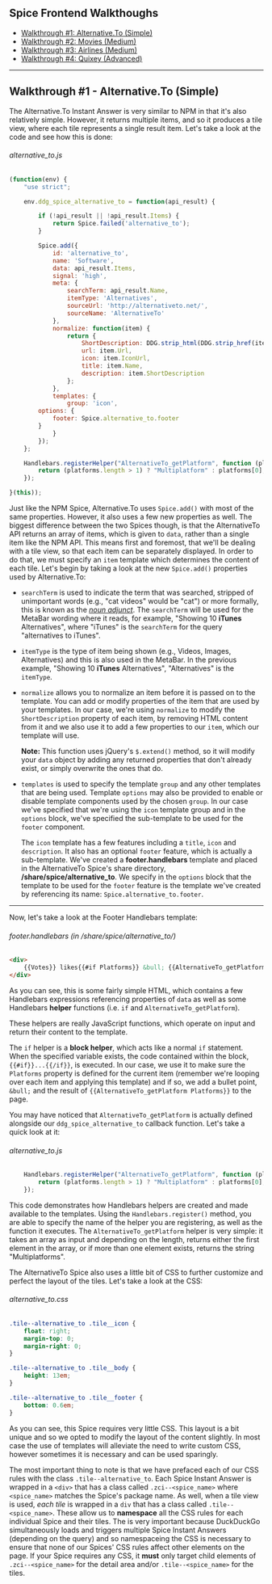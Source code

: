 ## Spice Frontend Walkthoughs

- [Walkthrough #1: Alternative.To (Simple)](#walkthrough-1-alternativeto-simple)
- [Walkthrough #2: Movies (Medium)](#walkthrough-2-movies-medium)
- [Walkthrough #3: Airlines (Medium)](#walkthrough-3-airlines-medium)
- [Walkthrough #4: Quixey (Advanced)](#walkthrough-4-quixey-advanced)

<!-- /summary -->

------

## Walkthrough #1 - Alternative.To (Simple)

The Alternative.To Instant Answer is very similar to NPM in that it's also relatively simple. However, it returns multiple items, and so it produces a tile view, where each tile represents a single result item. Let's take a look at the code and see how this is done:
<!-- /summary -->

###### alternative_to.js

```javascript
(function(env) {
    "use strict";

    env.ddg_spice_alternative_to = function(api_result) {

        if (!api_result || !api_result.Items) {
            return Spice.failed('alternative_to');
        }

        Spice.add({
            id: 'alternative_to',
            name: 'Software',
            data: api_result.Items,
            signal: 'high',
            meta: {
                searchTerm: api_result.Name,
                itemType: 'Alternatives',
                sourceUrl: 'http://alternativeto.net/',
                sourceName: 'AlternativeTo'
            },
            normalize: function(item) {
                return {
                    ShortDescription: DDG.strip_html(DDG.strip_href(item.ShortDescription)),
                    url: item.Url,
                    icon: item.IconUrl,
                    title: item.Name,
                    description: item.ShortDescription
                };
            },
            templates: {
                group: 'icon',
        options: {
            footer: Spice.alternative_to.footer
        }
            }
        });
    };

    Handlebars.registerHelper("AlternativeTo_getPlatform", function (platforms) {
        return (platforms.length > 1) ? "Multiplatform" : platforms[0];
    });

}(this));
```

Just like the NPM Spice, Alternative.To uses `Spice.add()` with most of the same properties. However, it also uses a few new properties as well. The biggest difference between the two Spices though, is that the AlternativeTo API returns an array of items, which is given to `data`, rather than a single item like the NPM API. This means first and foremost, that we'll be dealing with a tile view, so that each item can be separately displayed. In order to do that, we must specify an `item` template which determines the content of each tile. Let's begin by taking a look at the new `Spice.add()` properties used by Alternative.To:

- `searchTerm` is used to indicate the term that was searched, stripped of unimportant words (e.g., "cat videos" would be "cat") or more formally, this is known as the *[noun adjunct](https://en.wikipedia.org/wiki/Noun_adjunct)*. The `searchTerm` will be used for the MetaBar wording where it reads, for example, "Showing 10 **iTunes** Alternatives", where "iTunes" is the `searchTerm` for the query "alternatives to iTunes".

- `itemType` is the type of item being shown (e.g., Videos, Images, Alternatives) and this is also used in the MetaBar. In the previous example, "Showing 10 **iTunes** Alternatives", "Alternatives" is the `itemType`.

- `normalize` allows you to normalize an item before it is passed on to the template. You can add or modify properties of the item that are used by your templates. In our case, we're using `normalize` to modify the `ShortDescription` property of each item, by removing HTML content from it and we also use it to add a few properties to our `item`, which our template will use.

    **Note:** This function uses jQuery's `$.extend()` method, so it will modify your `data` object by adding any returned properties that don't already exist, or simply overwrite the ones that do.

- `templates` is used to specify the template `group` and any other templates that are being used. Template `options` may also be provided to enable or disable template components used by the chosen `group`. In our case we've specified that we're using the `icon` template group and in the `options` block, we've specified the sub-template to be used for the `footer` component.

    The `icon` template has a few features including a `title`, `icon` and `description`. It also has an optional `footer` feature, which is actually a sub-template. We've created a **footer.handlebars** template and placed in the AlternativeTo Spice's share directory, **/share/spice/alternative_to**. We specify in the `options` block that the template to be used for the `footer` feature is the template we've created by referencing its name: `Spice.alternative_to.footer`.

------

Now, let's take a look at the Footer Handlebars template:

###### footer.handlebars (in /share/spice/alternative_to/)

```html
<div>
    {{Votes}} likes{{#if Platforms}} &bull; {{AlternativeTo_getPlatform Platforms}}{{/if}}
</div>
```

As you can see, this is some fairly simple HTML, which contains a few Handlebars expressions referencing properties of `data` as well as some Handlebars **helper** functions (i.e. `if` and `AlternativeTo_getPlatform`).

These helpers are really JavaScript functions, which operate on input and return their content to the template.

The `if` helper is a **block helper**, which acts like a normal `if` statement. When the specified variable exists, the code contained within the block, `{{#if}}...{{/if}}`, is executed. In our case, we use it to make sure the `Platforms` property is defined for the current item (remember we're looping over each item and applying this template) and if so, we add a bullet point, ` &bull; ` and the result of `{{AlternativeTo_getPlatform Platforms}}` to the page.

You may have noticed that `AlternativeTo_getPlatform` is actually defined alongside our `ddg_spice_alternative_to` callback function. Let's take a quick look at it:

###### alternative_to.js

```javascript
    Handlebars.registerHelper("AlternativeTo_getPlatform", function (platforms) {
        return (platforms.length > 1) ? "Multiplatform" : platforms[0];
    });
```

This code demonstrates how Handlebars helpers are created and made available to the templates. Using the `Handlebars.register()` method, you are able to specify the name of the helper you are registering, as well as the function it executes. The `AlternativeTo_getPlatform` helper is very simple: it takes an array as input and depending on the length, returns either the first element in the array, or if more than one element exists, returns the string "Multiplatforms".

The AlternativeTo Spice also uses a little bit of CSS to further customize and perfect the layout of the tiles. Let's take a look at the CSS:

###### alternative_to.css

```css
.tile--alternative_to .tile__icon {
    float: right;
    margin-top: 0;
    margin-right: 0;
}

.tile--alternative_to .tile__body {
    height: 13em;
}

.tile--alternative_to .tile__footer {
    bottom: 0.6em;
}
```

As you can see, this Spice requires very little CSS. This layout is a bit unique and so we opted to modify the layout of the content slightly. In most case the use of templates will alleviate the need to write custom CSS, however sometimes it is necessary and can be used sparingly.

The most important thing to note is that we have prefaced each of our CSS rules with the class `.tile--alternative_to`. Each Spice Instant Answer is wrapped in a `<div>` that has a class called `.zci--<spice_name>` where `<spice_name>` matches the Spice's package name. As well, when a tile view is used, *each tile* is wrapped in a `div` that has a class called `.tile--<spice_name>`. These allow us to **namespace** all the CSS rules for each individual Spice and their tiles. The is very important because DuckDuckGo simultaneously loads and triggers multiple Spice Instant Answers (depending on the query) and so namespaceing the CSS is necessary to ensure that none of our Spices' CSS rules affect other elements on the page. If your Spice requires any CSS, it **must** only target child elements of `.zci--<spice_name>` for the detail area and/or `.tile--<spice_name>` for the tiles.


<More to Come...>

<!-- ## Walkthrough #2: InTheaters (Medium)

The **InTheaters** Instant Answer is a little more advanced than **NPM** and **Alternative.To**, but it's still fairly easy to understand. Let's start by looking at the JavaScript:

###### in_theaters.js
 -->

<!--

We start by making sure that the `api_result` actually returned 1 or more results, if not we exit out, which will display nothing because no call has been made to `spice.add()`.

We then go on to define some functions used to determine which movie is the most relevant by taking into consideration the rating, release date and relevancy of the title, compared to the search terms. We won't go into the details of how the `score()` and `better()` functions are defined, but you'll notice that inside `better()` we use the function `DDG.isRelevant()`. This function takes as input a string and has an optional second input containing an array of strings. `DDG.isRelevant` can be used to compare the given string to the search terms and returns a `boolean` which lets us know if the input is considered "relevant" to the search terms. The optional 2nd input, the array of strings is called the **skip array** and it contains words which should be ignored when considering the relevancy of the search term and the input to `DDG.isRelevant`. In this case, we are using `DDG.isRelevant` to compare the title of the movies returned from the Rotten Tomatoes API to the user's search term. The skip array contains arbitrary words which are likely to be found in the query, that we assume aren't relevant to the title of the movie.

You'll also notice the use of `DDG_bestResult()`. This function takes as input a list of objects, and a comparator function. It then applies the comparator function, which takes two parameters, `currentbest` and `next` to each consecutive item in the input list. It assumes that the first item is the `currentbest`.

By this point we have either determined that there is a relevant movie to display, or we have found nothing to be relevant and have exited out. If we have a relevant movie, we then call `Spice.add()` as we would in any other Spice Instant Answer:

###### movie.js (continued)

```javascript
    Spice.render({
        data: result,
        source_name: 'Rotten Tomatoes',
        template_normal: "movie",
        template_small: "movie_small",
        force_no_fold: 1,
        source_url: result.links.alternate,
        header1: result.title + checkYear(result.year),
        image_url: result.posters.thumbnail.indexOf("poster_default.gif") === -1 ? result.posters.thumbnail : ""
    });
}
```

This is a fairly simple call to `Spice.add()`, but it slightly differs from other Instant Answers because it not only defines `template_normal`, the default template to be used, but it also defines `template_small` which is the template to be used when this Instant Answer is shown in a stacked state i.e., it is shown below another zero click result, but the content is minimal, preferably a single line of text.

Before looking at the implementation of the Handlebars helper functions, let's first take a look at the Movie Spice's Handlebars template to see how the helper functions are used:

###### movie.handlebars

```html
<div id="movie_data_box" {{#if hasContent}}class="half-width"{{/if}}>
    <div>
        {{#if ratings.critics_rating}}
            <span class="movie_data_item">{{ratings.critics_rating}}</span>
            <span class="movie_star_rating">{{{star_rating ratings.critics_score}}}</span>
            <div class="movie_data_description">
            ({{ratings.critics_score}}% critics,
             {{ratings.audience_score}}% audience approved)
            </div>
        {{else}}
            <span>No score yet...</span>
            <div class="movie_data_description">
                ({{ratings.audience_score}}% audience approved)
            </div>
        {{/if}}
    </div>

    <div><span class="movie_data_item">MPAA rating:</span>{{mpaa_rating}}</div>
    {{#if runtime}}
        <div><span class="movie_data_item">Running time:</span>{{runtime}} minutes</div>
    {{/if}}

    {{#if abridged_cast}}
        <div><span class="movie_data_item">Starring:</span>
            {{#concat abridged_cast sep=", " conj=" and "}}<a href="http://www.rottentomatoes.com/celebrity/{{id}}/">{{name}}</a>{{/concat}}.
        </div>
    {{/if}}
</div>

{{#if hasContent}}
    <span>
        {{#if synopsis}}
            {{condense synopsis maxlen="300"}}
        {{else}}
            {{condense critics_consensus maxlen="300"}}
        {{/if}}
    </span>
{{/if}}

```

In the template, we create a few `div`'s and reference properties of the context just like we did in **NPM** and **Alternative.To**. We also use a few more Handlebars helper functions, `{{#star_rating}}` and `{{#rating_adjective}}` which are defined in **movie.js** as well as `{{#concat}}` and `{{#condense}}`, which we've already discussed, and another block helper, `{{#if}}` (a default Handlebars helper) which should be self-explanatory.

We use the `{{#if}}` helper to check if a variable exists in the current context and then adds the contents of its own block to the template when the input variable does exist. As well, the `{{if}}` block allows the use of the optional `{{else}}` block which lets you add alternate content to the template when the input variable does not exist.

Moving on, let's take a look at the implementation of `{{#star_rating}}`:

###### movie.js (continued) - star_rating helper

```javascript
/* star rating */
Handlebars.registerHelper("star_rating", function(score) {
    var r = (score / 20) - 1;
    var s = "";

    if (r > 0) {
        for (var i = 0; i < r; i++) {
            s += "&#9733;";
        }
    }

    if (s.length == 0) {
        s = "0 Stars";
    }

    return s;
});
```

As you can see this is a pretty simple function, it takes a number as input, and use that to calculate a star rating. Then creates a string of ASCII stars and returns it to the template which will then be rendered by the browser to show a star rating of the movie.

Now let's take a look at the implementation of `{{#rating_adjective}}`:

###### movie.js (continued) - rating_adjective helper

```javascript
/*
 * rating_adjective
 *
 * help make the description of the movie grammatically correct
 * used in reference to the rating of the movie, as in
 *   'an' R rated movie, or
 *   'a'  PG rated movie
 */
Handlebars.registerHelper("rating_adjective", function() {
    return (this.mpaa_rating === "R"
         || this.mpaa_rating === "NC-17"
         || this.mpaa_rating === "Unrated") ?  "an" :"a";
});
```

Again, this is a fairly simple function which simply returns either "a" or "an" based on the rating of the movie.

Now that you've seen a more advanced Instant Answer and understand how to use Handlebars helpers, let's look at another advanced Instant Answer example.

## Walkthrough #3 - Quixey (Advanced Carousel Instant Answer)

The Quixey Instant Answer is one of our more advanced carousel Instant Answers which uses a considerable amount of Handlebars helpers and similarly to the **Movie** Instant Answer has a relevancy checking component. Let's begin by taking a look at the Quixey Instant Answer's JavaScript:

###### quixey.js

```javascript
// spice callback function
function ddg_spice_quixey (api_result) {

    if (api_result.result_count == 0) return;

    var q = api_result.q.replace(/\s/g, '+');
    var relevants = getRelevants(api_result.results);

    if (!relevants) return;

    Spice.render({
        data: api_result,
        source_name: 'Quixey',
        source_url: 'https://www.quixey.com/search?q=' + q,
        header1: api_result.q + ' (App Search)',
        force_big_header: true,
        more_logo: "quixey_logo.png",
        spice_name: 'quixey',
        template_frame: "carousel",
        template_options: {
            template_item: "quixey",
            template_detail: "quixey_detail",
            items: relevants
        }
    });

```

Similarly to **Alternative.To**, the Quixey Instant Answer uses the carousel, and sets values for all the required carousel-specific properties. However, this Instant Answer also uses the `force_big_header` property to create a ZeroClick header and subsequently sets the value of the header text, `header1`. Also, the `more_logo` property is set, which allows a custom image to be used instead of the `source_name` text for the "More at" link.

Similarly to the **Movie** Instant Answer, in the **Quixey** Instant Answer, we use the `getRelevants()` function (defined below in **Quixey.js**), which is used to check for relevant results before calling `Spice.add()`. We are required to get relevant results in this manner so that only the results we want included in the carousel are passed on to the **quixey.handlebars** template.

Moving on, let's take a look at the implementation of the `getRelevants()` helper:

###### quixey.js (continued) - getRelevants function

```javascript
// Check for relevant app results
function getRelevants (results) {

    var res,
        apps = [],
        backupApps = [],
        categories = /action|adventure|arcade|board|business|casino|design|developer tools|dice|education|educational|entertainment|family|finance|graphics|graphics and design|health and fitness|kids|lifestyle|medical|music|networking|news|photography|productivity|puzzle|racing|role playing|simulation|social networking|social|sports|strategy|travel|trivia|utilities|video|weather/i,
        skip_words = ["app", "apps", "application", "applications", "android", "droid", "google play store", "google play", "windows phone", "windows phone 8", "windows mobile", "blackberry", "apple app store", "apple app", "ipod touch", "ipod", "iphone", "ipad", "ios", "free", "search", "release", release date"];

    for (var i = 0; i < results.length; i++) {

        app = results[i];

        // check if this app result is relevant
        if (DDG.isRelevant(app.name.toLowerCase(), skip_words)) {
            apps.push(app);
        } else if (app.hasOwnProperty("short_desc") &&
                   DDG.isRelevant(app.short_desc.toLowerCase(), skip_words)) {
                        backupApps.push(app);
        } else if (app.custom.hasOwnProperty("category") &&
                   DDG.isRelevant(app.custom.category.toLowerCase(), skip_words)) {
                        backupApps.push(app);
        } else{
            continue;
        }
    }

    // Return highly relevant results
    if (apps.length > 0) {
        res = apps;
    }

    // Return mostly relevant results
    else if (backupApps.length > 0) {
        res = backupApps;
    }

    else {
        // No relevant results,
        // check if it was a categorical search
        // E.g."social apps for android"
        var q = DDG.get_query();
        res = q.match(categories) ? results : null;
    }
    return res;
});
```

We begin by defining the function and its input, `results` which is an array of apps. Then we define some variables, notable we define `skip_words`, which we will use later for a call to the `isRelevant()` function we discussed earlier. Then, we move onto a `for` loop which does the bulk of the work by iterating over every app in the `results` array and applies a series of `isRelevant()` checks to see if either the app name, short description or category are relevant to the search query. If the name is considered to be relevant we add it to the `apps` array which contains all the relevant app results. If the name isn't relevant but the description or category is, we add it to the `backupApps` array, because we might need them later. If none of those properties are considered relevant we simply exclude that app from the set of apps that will be displayed to the user.

After we've checked every app, we check to see if there were any relevant apps and if so, we show them to the user. Otherwise, we check our `backupApps` array to see if there were any apps who might be relevant and show those to the user. Failing that, we check if the search was for an app category and if so, we return all the results because the Quixey API is assumed to have relevant results.

Before looking at the implementation of the remaining Quixey Handlebars helpers, let's look at the template to see how the helpers are used:

###### quixey.handlebars

```html
<p><img src="{{{icon_url}}}" /></p>
<span>{{{condense name maxlen="40"}}}</span>
```

This template is very simple, it creates an `<img>` tag, for the resulting app icon and a `<span>` tag for the app name. You may also notice that unlike **Alternative.To**, we placed the `<img>` tag inside `<p>` tags. We do this to automatically center and align the images, through the use of carousel specific CSS that we wrote, because the images aren't all the same size and would otherwise be misaligned. So, if the images for your Instant Answer aren't the same size, simply wrap them in `<p>` tags and the carousel will take care of the rest. If not, simply ignore the use of the `<p>` tags.

Now let's take a look at the Quixey `carousel_template_detail` template. This template is more advanced, but most of the content is basic HTML which is populated by various `api_result` properties and Handlebars helpers:

###### quixey\_detail.handlebars (continued)

```html
<div id="quixey_preview" style="width: 100%; height: 100%;" app="{{id}}">
    <div class="app_info">
        <a href="{{{url}}}" class="app_icon_anchor">
            <img src="{{{icon_url}}}" class="app_icon">
        </a>
        <div class="name_wrap">
            <a href="{{url}}" class="name" title="{{name}}">{{name}}</a>
```

Here we create the outer div that wraps the content in the detail area. Note the use of HTML ids and classes - this is to make the css more straightforward, modular and understandable.

###### quixey\_detail.handlebars (continued)

```html
            {{#if rating}}
                <div title="{{rating}}" class="rating">
                    {{#loop rating}}
                        <img src="{{quixey_star}}" class="star"></span>
                    {{/loop}}
                </div>
            {{/if}}
```

Here we use the `{{#if}}` block helper and nested inside that, we use our own `{{#loop}}` block helper (defined internally), which simply counts from 0 to the value of its input, each time applying the content of its own block. In this example, we use it to create a one or more star images to represent the app's rating.

###### quixey\_detail.handlebars (continued)

```html
            <div class="price">{{pricerange}}</div>
            <div class="app_description">{{{short_desc}}}</div>
            <div id="details_{{id}}" class="app_details">
                <div class="app_editions">
                    {{#each editions}}
                        <div class="app_edition" title="{{name}} - Rating: {{rating}}">
                            <a href="{{{url}}}" class="app_platform">
                                {{#with this.platforms.[0]}}
                                <img src="{{platform_icon icon_url}}" class="platform_icon">
                                {{/with}}
                                {{platform_name}}
                                {{#if ../hasPricerange}}
                                     - {{price cents}}
                                {{/if}}
                            </a>
                        </div>
                    {{/each}}
                </div>
            </div>
        </div>
    </div>
    <div class="clear"></div>
</div>
```

Here, we create a few more `<div>`'s and then we use another block helper, `{{#each}}`, which takes an array as input, and iterates over each of the array's elements, using them as the context for the `{{#each}}` block. Nested within the `{{#each}]` helper, we also use the `#{{with}}` block helper, which takes a single object as input, and applies that object as the context for its block. One more interesting thing to note is the input we give to the `{{#if}}` block nested in our `{{#each}}` block. We use the `../` to reference the parent template's context.

Now that we've seen the template and the helpers we're using, let's take a look at how they're all implemented:

###### quixey.js (continued) -  qprice function

```javascript
// format a price
// p is expected to be a number
function qprice(p) {
    if (p == 0) {    // == type coercion is ok here
        return "FREE";
    }

    return "$" + (p/100).toFixed(2).toString();
}
```

This is a simple function that formats a price. We don't register it as a helper because we don't need to use this function directly in our templates, however our helper functions do use this function `qprice()` function.

###### quixey.js (continued) -  price helper

```javascript
// template helper for price formatting
// {{price x}}
Handlebars.registerHelper("price", function(obj) {
    return qprice(obj);
});
```

This helper function is relatively simple, it takes a number as input, calls the `qprice()` function we just saw, and returns its output to the template. It essentially abstracts our `qprice()` function into a Handlebars helper. We do this because the next function we'll see also uses `qprice()` and it's simply easier to call it as a locally defined function, rather than register it as a helper and then use the `Handlebars.helpers` object to call the `qprice()` function.

###### quixey.js (continued) -  pricerange helper

```javascript
// template helper to format a price range
Handlebars.registerHelper("pricerange", function(obj) {

    if (!this.editions)
        return "";

    var low  = this.editions[0].cents;
    var high = this.editions[0].cents;
    var tmp, range, lowp, highp;

    for (var i in this.editions) {
        tmp = this.editions[i].cents;
        if (tmp < low) low = tmp;
        if (tmp > high) high = tmp;
    }

    lowp = qprice(low);

    if (high > low) {
       highp = qprice(high);
       range = lowp + " - " + highp;
       this.hasPricerange = true;
    } else {
        range = lowp;
    }

    return range;
});
```

This function is a little more complex, it takes an object as input, iterates over the objects keys, and records the highest and lowest prices for the app. Then, it verifies that the range has different high and low values. If not, it simply returns the low price, formatted using our `qprice()` function. Otherwise, it creates a string indicating the range and formats the values with `qprice()`.

###### quixey.js (continued) -  platform\_icons helper

```javascript
// template helper to replace iphone and ipod icons with
// smaller 'Apple' icons
Handlebars.registerHelper("platform_icon", function(icon_url) {
    if (this.id === 2004 || this.id === 2015) {
        return "https://icons.duckduckgo.com/i/itunes.apple.com.ico";
    }

    return "/iu/?u=" + icon_url + "&f=1";
});
```

Another very simple helper function, the `platform_icon()` function simply checks if its input is equal to `2005` or `2015` and if so returns a special url for the platform icon. If not, it returns the original icon url but adds our proxy redirect, `/iu/?u=` as previously discussed.

###### quixey.js (continued) -  platform\_name helper

```javascript
// template helper that returns and unifies platform names
Handlebars.registerHelper("platform_name", function() {
    var name;
    var platforms = this.platforms;

    name = platforms[0].name;

    if (platforms.length > 1) {
        switch (platforms[0].name) {
            case "iPhone" :
            case "iPad" :
                name = "iOS";
                break;

            case "Blackberry":
            case "Blackberry 10":
                name = "Blackberry";
                break;
        }
    }

    return name;
});
```

This helper is also quite simple, it is used to return a platform name and sometimes also unifies the platform name when multiple platforms exist for an app. If the app is available for both 'iPhone' and 'iPad', the `switch()` will catch this and indicate the app is available for "iOS".

###### quixey.js (continued) -  quixey\_star helper

```javascript
// template helper to give url for star icon
Handlebars.registerHelper("quixey_star", function() {
    return DDG.get_asset_path("quixey", "star.png").replace("//", "/");
});
```

This helper is also very simple, but it is important because it uses the `DDG.get_asset_path()` function which returns the URI for an asset stored in an Instant Answer's share folder. This is necessary because Spice Instant Answers and their content are versioned internally. So the URI returned by this function will contain the proper version number, which is required to access any assets.

## Walkthrough #4 - Dictionary (More Advanced Instant Answer)

The dictionary Instant Answer is a more advanced Instant Answer than the previous examples, because it requires multiple endpoints (which means it has multiple perl modules -`.pm` files) in order to function properly. You will notice the `definition` endpoint is a sub-directory of the `dictionary` directory: `zeroclickinfo-spice/share/spice/dictionary/definition/`. In the case of the **Dictionary** Instant Answer, its Perl modules work together as one Instant Answer, however if the other endpoints worked separately from the `definition` endpoint, such as they do in the **[Last.FM](https://github.com/duckduckgo/zeroclickinfo-spice/tree/spice2/share/spice/lastfm)** Instant Answer, they would each have their own sub-directories and would also each have their own respective JavaScript, Handlebars and CSS files.

To begin, let's look at the first callback function definition in the Dictionary JavaScript:

###### dictionary\_definition.js

```javascript
// Description:
// Shows the definition of a word.
//
// Dependencies:
// Requires SoundManager2.
//
// Commands:
// define dictionary - gives the definition of the word "dictionary."
//
// Notes:
// ddg_spice_dictionary_definition - gets the definitions of a given word (e.g., noun. A sound or a combination of sounds).
// ddg_spice_dictionary_pronunciation - gets the pronunciation of a word (e.g., wûrd).
// ddg_spice_dictionary_audio - gets the audio file.
// ddg_spice_dictionary_reference - handles plural words. (Improve on this in the future.)
```

The comments at the beginning of the file explain what the various callbacks are for. Each of these callback functions is connected to a different endpoint, meaning they each belong to a different Perl module. As you can see, the name of each callback correlates to the name of the perl module. So `dictionary_definition()` is the callback for `DDG::Spice::Dictionary::Definition`, likewise `dictionary_audio` is for `DDG::Spice::Dictionary::Audio`, etc.

Each of these endpoints are used to make different API calls (either to a different endpoint or possibly even a different API altogether), which can only be done by creating a different Perl module for each endpoint. We can make these endpoints work together for a given Instant Answer by using the jQuery `getScript()` function which makes an AJAX call to a given endpoint, which results in a call to that endpoint's callback function. This function needs to be defined before it is called, so the Dictionary Instant Answer defines all **four** callback functions in **dictionary\_definition.js**

Moving on, let's take a look at the implementation of the `Spice.add()` call and the `dictionary_definition()`  callback:

###### dictionary\_definition.js (continued) - dictionary_definition callback

```javascript
// Dictionary::Definition will call this function.
// This function gets the definition of a word.
function ddg_spice_dictionary_definition (api_result) {
    "use strict";
    var path = "/js/spice/dictionary";

    // We moved Spice.render to a function because we're choosing between two contexts.
    var render = function(context, word, otherWord) {
        Spice.render({
            data              : context,
            header1           : "Definition (Wordnik)",
            force_big_header  : true,
            source_name       : "Wordnik",
            source_url        : "http://www.wordnik.com/words/" + word,
            template_normal   : "dictionary_definition"
        });

        // Do not add hyphenation when we're asking for two words.
        // If we don't have this, we'd have results such as "black• hole".
        if(!word.match(/\s/)) {
            $.getScript(path + "/hyphenation/" + word);
        }

        // Call the Wordnik API to display the pronunciation text and the audio.
        $.getScript(path + "/pronunciation/" + otherWord);
        $.getScript(path + "/audio/" + otherWord);
    };
```

We begin by wrapping the `Spice.add()` call in a function which also does a little extra work. Specifically after rendering the result it calls the Wordnik API, this time using two different API endpoints. The first gets the pronunciation text, the second gets the audio file for the pronunciation of the word. As mentioned, these endpoints are used to work together as one Instant Answer, so, using the returns from the separate API calls, we construct one dictionary Instant Answer result which contains the word definition, the pronunciation text and the audio recording of the pronunciation.

The reason for wrapping the `Spice.add()` call in a function is because we need to be able to call our `render()` function from both the `dictionary_definition()` callback as well as the `dictionary_reference()` callback, as you will see below:

###### dictionary\_definition.js (continued) - dictionary_definition callback

```javascript
    // Expose the render function.
    ddg_spice_dictionary_definition.render = render;

    // Prevent jQuery from appending "_={timestamp}" in our url when we use $.getScript.
    // If cache was set to false, it would be calling /js/spice/dictionary/definition/hello?_=12345
    // and that's something that we don't want.
    $.ajaxSetup({
        cache: true
    });

    // Check if we have results we need.
    if (api_result && api_result.length > 0) {

        // Wait, before we display the Instant Answer, let's check if it's a plural
        // such as the word "cacti."
        var singular = api_result[0].text.match(/^(?:A )?plural (?:form )?of <xref>([^<]+)<\/xref>/i);

        // If the word is plural, then we should load the definition of the word
        // in singular form. The definition of the singular word is usually more helpful.
        if(api_result.length === 1 && singular) {
            ddg_spice_dictionary_definition.pluralOf = api_result[0].word;
            $.getScript(path + "/reference/" + singular[1]);
        } else {
            // Render the Instant Answer if everything is fine.
            render(api_result, api_result[0].word, api_result[0].word);
        }
    }
};
```

After defining the `render()` function we give the function a `render` property, `ddg_spice_dictionary_definition.render = render;` (so we can access the `render()` function from other callbacks) and then move on to check if we actually have any definition results returned from the API. If so, we then check if the queried word is a plural word and if so, make another API call for the singular version of the queried word. This call, `$.getScript(path + "/reference/" + singular[1]);` will result in calling the `dictionary_reference()` callback which eventually calls our `render()` function to show our Spice result on the page. If the word is not a plural, we instead immediately call the `render()` function and display our result.

**Note:** More info on the jQuery `$.getScript()` method is available [here](http://api.jquery.com/jQuery.getScript/).

###### dictionary\_definition.js (continued) - dictionary_reference callback

```javascript
// Dictionary::Reference will call this function.
// This is the part where we load the definition of the
// singular form of the word.
function ddg_spice_dictionary_reference (api_result) {
    "use strict";

    var render = ddg_spice_dictionary_definition.render;

    if(api_result && api_result.length > 0) {
        var word = api_result[0].word;

        // We're doing this because we want to say:
        // "Cacti is the plural form of cactus."
        api_result[0].pluralOf = word;
        api_result[0].word = ddg_spice_dictionary_definition.pluralOf;

        // Render the Instant Answer.
        render(api_result, api_result[0].word, word);
    }
};
```

In this relatively simple callback, we begin by using the previously defined render property of the `dictionary_definition()` function to give this callback access to the `render()` function we defined at the beginning of `quixey.js`. Then we confirm that this callback's `api_result` actually received the singular form of the originally searched query. If so, we add the singular and plural form of the word to our `api_result` object so we can check for and use them later in our Handlebars template.

###### dictionary\_definition.js (continued) - dictionary_hyphenation callback

```javascript
// Dictionary::Hyphenation will call this function.
// We want to add hyphenation to the word, e.g., hello -> hel•lo.
function ddg_spice_dictionary_hyphenation (api_result) {
    "use strict";

    var result = [];
    if(api_result && api_result.length > 0) {
        for(var i = 0; i < api_result.length; i += 1) {
            result.push(api_result[i].text);
        }
        // Replace the, rather lame, non-hyphenated version of the word.
        $("#hyphenation").html(result.join("•"));
    }
};
```

This callback is also fairly simple. If the API returns a result for the hyphenated version of the word, we loop over the response to get the various parts of the word, then join them with the dot character "•", and inject the text into the HTML of the **#hyphenation** `<div>` using jQuery.

###### dictionary\_definition.js (continued) - dictionary_pronunciation callback

```javascript
// Dictionary::Pronunciation will call this function.
// It displays the text that tells you how to pronounce a word.
function ddg_spice_dictionary_pronunciation (api_result) {
    "use strict";

    if(api_result && api_result.length > 0 && api_result[0].rawType === "ahd-legacy") {
        $("#pronunciation").html(api_result[0].raw);
    }
};
```

Similarly to the `dictionary_hyphenation()` callback, this callback receives a phonetic spelling of the queried word and injects it into the Spice result by using jQuery as well to modify the HTML of the **#pronunciation** `<div>`.

###### dictionary\_definition.js (continued) - dictionary_audio callback

```javascript
// Dictionary::Audio will call this function.
// It gets the link to an audio file.
function ddg_spice_dictionary_audio (api_result) {
    "use strict";

    var isFailed = false;
    var url = "";
    var icon = $("#play-button");

    // Sets the icon to play.
    var resetIcon = function() {
        icon.removeClass("widget-button-press");
    };

    // Sets the icon to stop.
    var pressIcon = function() {
        icon.addClass("widget-button-press");
    };
```

This callback begins by defining a few simple functions and some variables to used below. Again, jQuery is used to modify the DOM as needed in this callback.

```javascript
    // Check if we got anything from Wordnik.
    if(api_result && api_result.length > 0) {
        icon.html("▶");
        icon.removeClass("widget-disappear");

        // Load the icon immediately if we know that the url exists.
        resetIcon();

        // Find the audio url that was created by Macmillan (it usually sounds better).
        for(var i = 0; i < api_result.length; i += 1) {
            if(api_result[i].createdBy === "macmillan" && url === "") {
                url = api_result[i].fileUrl;
            }
        }

        // If we don't find Macmillan, we use the first one.
        if(url === "") {
            url = api_result[0].fileUrl;
        }
    } else {
        return;
    }
```

The callback then verifies the API returned a pronunciation of the queried word and if so, injects a play icon, "▶" into the **#play-button** `<button>` and grabs the url for the audio file from the API response.

```javascript
    // Load the sound and set the icon.
    var isLoaded = false;
    var loadSound = function() {
        // Set the sound file.
        var sound = soundManager.createSound({
            id: "dictionary-sound",
            url: "/audio/?u=" + url,
            onfinish: function() {
                resetIcon();
                soundManager.stopAll();
            },
            ontimeout: function() {
                isFailed = true;
                resetIcon();
            },
            whileplaying: function() {
                // We add this just in case onfinish doesn't fire.
                if(this.position === this.durationEstimate) {
                    resetIcon();
                    soundManager.stopAll();
                }
            }
        });

        sound.load();
        isLoaded = true;
    };
```

Here, we define a function, `loadSound()` that uses the [**SoundManager**](http://www.schillmania.com/projects/soundmanager2/) JavaScript library to load the audio file and also allows us to easily control the playing of the audio. An important piece of this `loadSound()` function is the use of our audio proxy: `url: "/audio/?u=" + url`. Similarly to any images used in a Instant Answer, any audio files must also be proxied through DuckDuckGo to ensure our users' privacy.

**Note:** The use of the SoundManager library for this Instant Answer shouldn't be taken lightly. We chose to use a JavaScript library to ensure cross-browser compatibility but the use of 3rd party libraries is not something we advocate, however since this was an internally written Instant Answer, we decided to use the SoundManager library for this Instant Answer as well as all others which utilize audio (e.g., [Forvo](https://duckduckgo.com/?q=pronounce+awesome)).

```javascript
    // Initialize the soundManager object.
    var soundSetup = function() {
        window.soundManager = new SoundManager();
        soundManager.url = "/soundmanager2/swf/";
        soundManager.flashVersion = 9;
        soundManager.useFlashBlock = false;
        soundManager.useHTML5Audio = false;
        soundManager.useFastPolling = true;
        soundManager.useHighPerformance = true;
        soundManager.multiShotEvents = true;
        soundManager.ontimeout(function() {
            isFailed = true;
            resetIcon();
        });
        soundManager.beginDelayedInit();
        soundManager.onready(loadSound);
    };
```

As the comment explains, this function is used to initialize SoundManager so we can then use it to control the audio on the page.

```javascript
    // Play the sound when the icon is clicked. Do not let the user play
    // without window.soundManager.
    icon.click(function() {
        if(isFailed) {
            pressIcon();
            setTimeout(resetIcon, 1000);
        } else if(!icon.hasClass("widget-button-press") && isLoaded) {
            pressIcon();
            soundManager.play("dictionary-sound");
        }
    });
```

Here we define a click handler function using jQuery. Based on the state of the sound widget, `isFailed`, the handler either

```javascript
    // Check if soundManager was already loaded. If not, we should load it.
    // See http://www.schillmania.com/projects/soundmanager2/demo/template/sm2_defer-example.html
    if(!window.soundManager) {
        window.SM2_DEFER = true;
        $.getScript("/soundmanager2/script/soundmanager2-nodebug-jsmin.js", soundSetup);
    } else {
        isLoaded = true;
    }
};
```

Now that we've seen how all the API callback functions are implemented, let's take a look at the Handlebars to see what helpers are used and how the display is built:

```html
<div>
    <b id="hyphenation">{{this.[0].word}}</b>
    {{#if this.[0].pluralOf}}
        <span> is the plural form of {{this.[0].pluralOf}}</span>
    {{/if}}
    <span id="pronunciation"></span>
    <button id="play-button" class="widget-button widget-disappear"></button>
</div>
{{#each this}}
    <div class="definition">
        <i>{{part partOfSpeech}}</i>
        <span>{{{format text}}}</span>
    </div>
{{/each}}
```

As you can see, the template and layout for the dictionary Spice are relatively simple. We begin by placing the term to be defined in a `<b>` tag. As you can see, to access the element from the context, we need to use a special array notation: `this.[0].word`, where the `[0]` indicates the first element in the array.

We then check if the `this.[0].pluralOf` variable has been set. As you may recall, we set this variable in the `dictionary_reference()` callback function, after checking in the `dictionary_definition()` callback if the queried term is a plural. If the `pluralOf` variable has been set we then create a `<span>` tag and for a sentence to indicate which word the queried word is a plural of.

Then the template creates two empty elements, a `<span>` tag to contain the phonetic spelling, which may or may not be populated by our `dictionary_pronunciation()` callback, depending on whether or not the API has a phonetic spelling for the queried word. Similarly we create an empty `<button>` tag to play an audio recording of the word pronunciation which is potentially populated by the `dictionary_audio()` callback, again if the API has an audio file for the queried word's pronunciation.

The template then uses a Handlebars `{{#each}}` helper to iterate over the context (because it is an array in this case, not an object) and for each element creates a snippet of text indicating the usage of the term (e.g., noun, verb) and provides the definition of the term. This `{{#each}}` helper also uses two Handlebars helpers defined in **dictionary\_definition.js**, `{{part}}` and `{{format}}`. Let's take a look at how they're implemented:

###### dictionary\_definition.js (continued) - part helper

```javascript
// We should shorten the part of speech before displaying the definition.
Handlebars.registerHelper("part", function(text) {
    "use strict";

    var part_of_speech = {
        "interjection": "interj.",
        "noun": "n.",
        "verb-intransitive": "v.",
        "verb-transitive": "v.",
        "adjective": "adj.",
        "adverb": "adv.",
        "verb": "v.",
        "pronoun": "pro.",
        "conjunction": "conj.",
        "preposition": "prep.",
        "auxiliary-verb": "v.",
        "undefined": "",
        "noun-plural": "n.",
        "abbreviation": "abbr.",
        "proper-noun": "n."
    };

    return part_of_speech[text] || text;
});
```

As the comment explains, this simple helper function is used to shorten the "part of speech" word returned by the API.

###### dictionary\_definition.js (continued) - format helper

```javascript
// Make sure we replace xref to an anchor tag.
// <xref> comes from the Wordnik API.
Handlebars.registerHelper("format", function(text) {
    "use strict";

    // Replace the xref tag with an anchor tag.
    text = text.replace(/<xref>([^<]+)<\/xref>/g,
                "<a class='reference' href='https://www.wordnik.com/words/$1'>$1</a>");

    return text;
});
```

This helper is used to create hyperlinks within the word definition text. The Wordnik API we are using for this Instant Answer provides definitions which often contain words or phrases that are wrapped in `<xref>` tags indicating that Wordnik also has a definition for that word or phrase. This helper is used to replace the `<xref>` tags with `<a>` tags that link to a search for that particular word on **Wordnik.com**.

Now that we have seen the Handlebars template and all looked over all the JavaScript related to the dictionary Instant Answer, let's take a look at the CSS used to style the display of the result:

###### dictionary_definition.css

```css
#spice_dictionary_definition .widget-button {
    background: #eee; /* Old browsers */
    background: #eee -moz-linear-gradient(top, rgba(255,255,255,.1) 0%, rgba(0,0,0,.1) 100%); /* FF3.6+ */
    background: #eee -webkit-gradient(linear, left top, left bottom, color-stop(0%,rgba(255,255,255,.1)), color-stop(100%,rgba(0,0,0,.1))); /* Chrome,Safari4+ */
    background: #eee -webkit-linear-gradient(top, rgba(255,255,255,.1) 0%,rgba(0,0,0,.1) 100%); /* Chrome10+,Safari5.1+ */
    background: #eee -o-linear-gradient(top, rgba(255,255,255,.1) 0%,rgba(0,0,0,.1) 100%); /* Opera11.10+ */
    background: #eee -ms-linear-gradient(top, rgba(255,255,255,.1) 0%,rgba(0,0,0,.1) 100%); /* IE10+ */
    background: #eee linear-gradient(top, rgba(255,255,255,.1) 0%,rgba(0,0,0,.1) 100%); /* W3C */

    border-left: 1px solid #ccc;
    border-right: 0;
    border-top: 0;
    border-bottom: 0;

    -webkit-border-radius: 4px;
    -moz-border-radius: 4px;
    border-radius: 4px;

    color: #444;
    display: inline-block;
    font-size: 11px;
    font-weight: bold;
    text-decoration: none;
    text-shadow: 0 1px rgba(255, 255, 255, .75);
    cursor: pointer;
    line-height: normal;
    padding: 2px 5px;
    vertical-align: text-bottom;
}

#spice_dictionary_definition .widget-button-press {
    border-color: #666;
    background: #ccc; /* Old browsers */
    background: #ccc -moz-linear-gradient(top, rgba(255,255,255,.25) 0%, rgba(10,10,10,.4) 100%); /* FF3.6+ */
    background: #ccc -webkit-gradient(linear, left top, left bottom, color-stop(0%,rgba(255,255,255,.25)), color-stop(100%,rgba(10,10,10,.4))); /* Chrome,Safari4+ */
    background: #ccc -webkit-linear-gradient(top, rgba(255,255,255,.25) 0%,rgba(10,10,10,.4) 100%); /* Chrome10+,Safari5.1+ */
    background: #ccc -o-linear-gradient(top, rgba(255,255,255,.25) 0%,rgba(10,10,10,.4) 100%); /* Opera11.10+ */
    background: #ccc -ms-linear-gradient(top, rgba(255,255,255,.25) 0%,rgba(10,10,10,.4) 100%); /* IE10+ */
    background: #ccc linear-gradient(top, rgba(255,255,255,.25) 0%,rgba(10,10,10,.4) 100%); /* W3C */ }


    /* Fix for odd Mozilla border & padding issues */
    button::-moz-focus-inner,
    input::-moz-focus-inner {
    border: 0;
    padding: 0;
}

#spice_dictionary_definition .widget-disappear {
  display: none;
}

#spice_dictionary_definition #play-icon {
  line-height: normal;
}

#spice_dictionary_definition .definition em {
    font-style: italic;
}
```
Most of the above CSS has actually been borrowed from the [Skeleton](http://getskeleton.com) framework, to recreate their button styling. Understanding that particular CSS isn't very important here, however what is important to understand is that we have targeted every CSS rule to only apply to elements found within the element with an ID of **#spice\_dictionary\_definition**. Every spice Instant Answer is automatically wrapped in a div with an ID of "#spice_spiceCallbackName". This allows you to force any/all CSS to only apply to the elements on the page related to the Spice Instant Answer.

As you can see, most of this CSS is specific to the `.widget-button` class and is used to style the look of the play button. Also its worth mentioning that this particular CSS has been written to be very cross-browser compatible as you can see by the comments which indicate the browsers each line has been written for.

As you can see, the Dictionary Instant Answer is one of the most involved Spice Instant Answers we have due to its use of multiple endpoints and their respective callback functions. Most Instant Answers however shouldn't need to be so complex in order to function, so we greatly prefer that Instant Answers are built as simple and straightforward as possible.
 -->